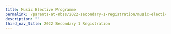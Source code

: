 ```yaml
---
title: Music Elective Programme
permalink: /parents-at-nbss/2022-secondary-1-registration/music-elective-programme
description: ""
third_nav_title: 2022 Secondary 1 Registration
---
```

